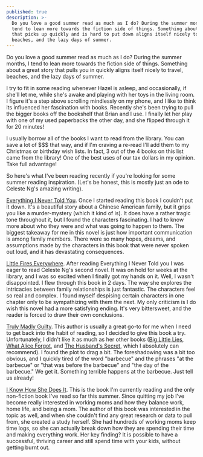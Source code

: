 ```yaml
---
published: true
description: >-
  Do you love a good summer read as much as I do? During the summer months, I
  tend to lean more towards the fiction side of things. Something about a story
  that picks up quickly and is hard to put down aligns itself nicely to travel,
  beaches, and the lazy days of summer.
---
```

Do you love a good summer read as much as I do? During the summer months, I tend to lean more towards the fiction side of things. Something about a great story that pulls you in quickly aligns itself nicely to travel, beaches, and the lazy days of summer. 

I try to fit in some reading whenever Hazel is asleep, and occasionally, if she'll let me, while she's awake and playing with her toys in the living room. I figure it's a step above scrolling mindlessly on my phone, and I like to think its influenced her fascination with books. Recently she's been trying to pull the bigger books off the bookshelf that Brian and I use. I finally let her play with one of my used paperbacks the other day, and she flipped through it for 20 minutes!

I usually borrow all of the books I want to read from the library. You can save a lot of $$$ that way, and if I'm craving a re-read I'll add them to my Christmas or birthday wish lists. In fact, 3 out of the 4 books on this list came from the library! One of the best uses of our tax dollars in my opinion. Take full advantage! 

So here's what I've been reading recently if you're looking for some summer reading inspiration. (Let's be honest, this is mostly just an ode to Celeste Ng's amazing writing). 

[Everything I Never Told You](https://www.amazon.com/Everything-I-Never-Told-You/dp/0143127551). Once I started reading this book I couldn't put it down. It's a beautiful story about a Chinese American family, but it grips you like a murder-mystery (which it kind of is). It does have a rather tragic tone throughout it, but I found the characters fascinating. I had to know more about who they were and what was going to happen to them. The biggest takeaway for me in this novel is just how important communication is among family members. There were so many hopes, dreams, and assumptions made by the characters in this book that were never spoken out loud, and it has devastating consequences. 

[Little Fires Everywhere](https://www.amazon.com/Little-Fires-Everywhere-Random-House/dp/052549877X/ref=tmm_pap_swatch_0?_encoding=UTF8&qid=&sr=&dpID=51MXTPRL13L&preST=_SY291_BO1,204,203,200_QL40_&dpSrc=detail). After reading Everything I Never Told you I was eager to read Celeste Ng's second novel. It was on hold for weeks at the library, and I was so excited when I finally got my hands on it. Well, I wasn't disappointed. I flew through this book in 2 days. The way she explores the intricacies between family relationships is just fantastic. The characters feel so real and complex. I found myself despising certain characters in one chapter only to be sympathizing with them the next. My only criticism is I do wish this novel had a more satisfying ending. It's very bittersweet, and the reader is forced to draw their own conclusions. 

[Truly Madly Guilty](https://www.amazon.com/Truly-Madly-Guilty-Liane-Moriarty/dp/1250069807/ref=sr_1_1?s=books&ie=UTF8&qid=1534482042&sr=1-1&keywords=truly+madly+guilty). This author is usually a great go-to for me when I need to get back into the habit of reading, so I decided to give this book a try. Unfortunately, I didn't like it as much as her other books ([Big Little Lies](https://www.amazon.com/Big-Little-Lies-Liane-Moriarty/dp/0425274861/ref=sr_1_1?s=books&ie=UTF8&qid=1534482075&sr=1-1&keywords=big+little+lies), [What Alice Forgot](https://www.amazon.com/What-Alice-Forgot-Liane-Moriarty/dp/0425247449/ref=sr_1_1?s=books&ie=UTF8&qid=1534482093&sr=1-1&keywords=what+alice+forgot), and [The Husband's Secret](https://www.amazon.com/Husbands-Secret-Liane-Moriarty/dp/0451490045/ref=sr_1_1?s=books&ie=UTF8&qid=1534482114&sr=1-1&keywords=the+husbands+secret), which I absolutely can recommend). I found the plot to drag a bit. The foreshadowing was a bit too obvious, and I quickly tired of the word "barbecue" and the phrases "at the barbecue" or "that was before the barbecue" and "the day of the barbecue." We get it. Something terrible happens at the barbecue. Just tell us already! 

[I Know How She Does It](https://www.amazon.com/Know-How-She-Does-Successful/dp/0143109723/ref=tmm_pap_swatch_0?_encoding=UTF8&qid=1534482145&sr=1-1). This is the book I'm currently reading and the only non-fiction book I've read so far this summer. Since quitting my job I've become really interested in working moms and how they balance work, home life, and being a mom. The author of this book was interested in the topic as well, and when she couldn't find any great research or data to pull from, she created a study herself. She had hundreds of working moms keep time logs, so she can actually break down how they are spending their time and making everything work. Her key finding? It is possible to have a successful, thriving career and still spend time with your kids, without getting burnt out.
